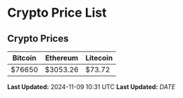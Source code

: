 # Crypto Price List

## Crypto Prices
| Bitcoin | Ethereum | Litecoin |
| ------- | -------- | -------- |
| $76650 | $3053.26 | $73.72 |
**Last Updated:** 2024-11-09 10:31 UTC
**Last Updated:** $DATE$
